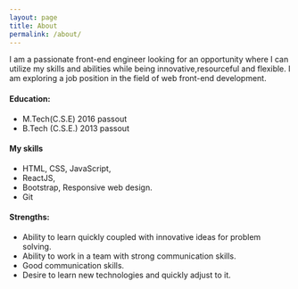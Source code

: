 ```yaml
---
layout: page
title: About
permalink: /about/
---
```


I am a passionate front-end engineer looking for an opportunity where I can utilize my skills and abilities while being innovative,resourceful and flexible.
I am exploring a job position in the field of web front-end development.

#### Education:
* M.Tech(C.S.E) 2016 passout
* B.Tech (C.S.E.) 2013 passout

#### My skills
* HTML, CSS, JavaScript, 
* ReactJS, 
* Bootstrap, Responsive web design.
* Git


#### Strengths:
* Ability to learn quickly coupled with innovative ideas for problem solving.
* Ability to work in a team with strong communication skills.
* Good communication skills.
* Desire to learn new technologies and quickly adjust to it.
